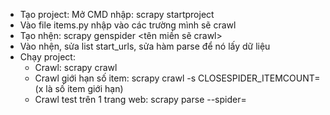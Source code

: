 - Tạo project: Mở CMD nhập: scrapy startproject <ProjectName>
- Vào file items.py nhập vào các trường mình sẽ crawl
- Tạo nhện: scrapy genspider <spidername> <tên miền sẽ crawl>
- Vào nhện, sửa list start_urls, sửa hàm parse để nó lấy dữ liệu
- Chạy project:
	+ Crawl: scrapy crawl <spidername> 
	+ Crawl giới hạn số item: scrapy crawl <spidername> -s CLOSESPIDER_ITEMCOUNT=<x>
		(x  là số item giới hạn)
	+ Crawl test trên 1 trang web: scrapy parse --spider=<spidername> <url>
